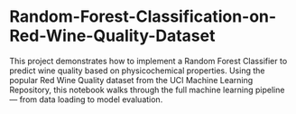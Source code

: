 # Random-Forest-Classification-on-Red-Wine-Quality-Dataset
This project demonstrates how to implement a Random Forest Classifier to predict wine quality based on physicochemical properties. Using the popular Red Wine Quality dataset from the UCI Machine Learning Repository, this notebook walks through the full machine learning pipeline — from data loading to model evaluation.
